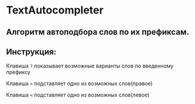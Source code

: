 # TextAutocompleter

## Алгоритм автоподбора слов по их префиксам.

## Инструкция:

Клавиша `?` показывает возможные варианты слов по введенному префиксу

Клавиша `>` подставляет одно из возможных слов(правое)

Клавиша `<` подставляет одно из возможных слов(левое)
